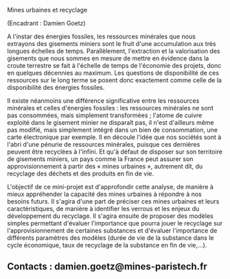 Mines urbaines et recyclage

(Encadrant : Damien Goetz)

A l'instar des énergies fossiles, les ressources minérales que nous
extrayons des gisements miniers sont le fruit d'une accumulation aux
très longues échelles de temps. Parallèlement, l'extraction et la
valorisation des gisements que nous sommes en mesure de mettre en
évidence dans la croute terrestre se fait à l'échelle de temps de
l'économie des projets, donc en quelques décennies au maximum. Les
questions de disponibilité de ces ressources sur le long terme se posent
donc exactement comme celle de la disponibilité des énergies fossiles.

Il existe néanmoins une différence significative entre les ressources
minérales et celles d'énergies fossiles : les ressources minérales ne
sont pas consommées, mais simplement transformées ; l'atome de cuivre
exploité dans le gisement minier ne disparaît pas, il n'est d'ailleurs
même pas modifié, mais simplement intégré dans un bien de consommation,
une carte électronique par exemple. Il en découle l'idée que nos
sociétés sont à l'abri d'une pénurie de ressources minérales, puisque
ces dernières peuvent être recyclées à l'infini. Et qu'à défaut de
disposer sur son territoire de gisements miniers, un pays comme la
France peut assurer son approvisionnement à partir des « mines urbaines
», autrement dit, du recyclage des déchets et des produits en fin de
vie.

L'objectif de ce mini-projet est d'approfondir cette analyse, de manière
à mieux appréhender la capacité des mines urbaines à répondre à nos
besoins futurs. Il s'agira d'une part de préciser ces mines urbaines et
leurs caractéristiques, de manière à identifier les verrous et les
enjeux du développement du recyclage. Il s'agira ensuite de proposer des
modèles simples permettant d'évaluer l'importance que pourra jouer le
recyclage sur l'approvisionnement de certaines substances et d'évaluer
l'importance de différents paramètres des modèles (durée de vie de la
substance dans le cycle économique, taux de recyclage de la substance en
fin de vie,...).

## Contacts : damien.goetz\@mines-paristech.fr
